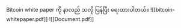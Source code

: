 Bitcoin white paper ကို နာလည် သလို ပြန်ပြီး ရေးထားပါတယ်။
![[bitcoin-whitepaper.pdf]]
![[Document.pdf]]
